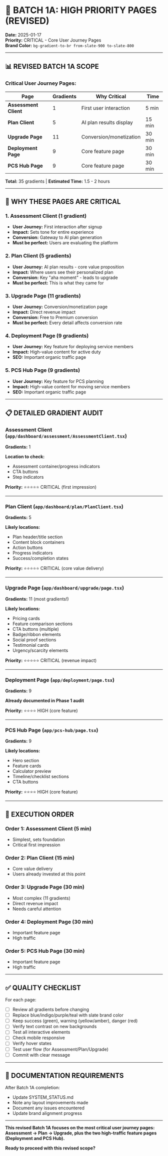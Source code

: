 # 🎯 BATCH 1A: HIGH PRIORITY PAGES (REVISED)

**Date:** 2025-01-17  
**Priority:** CRITICAL - Core User Journey Pages  
**Brand Color:** `bg-gradient-to-br from-slate-900 to-slate-800`

---

## 📊 **REVISED BATCH 1A SCOPE**

### **Critical User Journey Pages:**

| Page | Gradients | Why Critical | Time |
|------|-----------|--------------|------|
| **Assessment Client** | 1 | First user interaction | 5 min |
| **Plan Client** | 5 | AI plan results display | 15 min |
| **Upgrade Page** | 11 | Conversion/monetization | 30 min |
| **Deployment Page** | 9 | Core feature page | 30 min |
| **PCS Hub Page** | 9 | Core feature page | 30 min |

**Total:** 35 gradients | **Estimated Time:** 1.5 - 2 hours

---

## 🎯 **WHY THESE PAGES ARE CRITICAL**

### **1. Assessment Client** (1 gradient)
- **User Journey:** First interaction after signup
- **Impact:** Sets tone for entire experience
- **Conversion:** Gateway to AI plan generation
- **Must be perfect:** Users are evaluating the platform

### **2. Plan Client** (5 gradients)
- **User Journey:** AI plan results - core value proposition
- **Impact:** Where users see their personalized plan
- **Conversion:** Key "aha moment" - leads to upgrade
- **Must be perfect:** This is what they came for

### **3. Upgrade Page** (11 gradients)
- **User Journey:** Conversion/monetization page
- **Impact:** Direct revenue impact
- **Conversion:** Free to Premium conversion
- **Must be perfect:** Every detail affects conversion rate

### **4. Deployment Page** (9 gradients)
- **User Journey:** Key feature for deploying service members
- **Impact:** High-value content for active duty
- **SEO:** Important organic traffic page

### **5. PCS Hub Page** (9 gradients)
- **User Journey:** Key feature for PCS planning
- **Impact:** High-value content for moving service members
- **SEO:** Important organic traffic page

---

## 📋 **DETAILED GRADIENT AUDIT**

### **Assessment Client** (`app/dashboard/assessment/AssessmentClient.tsx`)
**Gradients:** 1

**Location to check:**
- Assessment container/progress indicators
- CTA buttons
- Step indicators

**Priority:** ⭐⭐⭐⭐⭐ CRITICAL (first impression)

---

### **Plan Client** (`app/dashboard/plan/PlanClient.tsx`)
**Gradients:** 5

**Likely locations:**
- Plan header/title section
- Content block containers
- Action buttons
- Progress indicators
- Success/completion states

**Priority:** ⭐⭐⭐⭐⭐ CRITICAL (core value delivery)

---

### **Upgrade Page** (`app/dashboard/upgrade/page.tsx`)
**Gradients:** 11 (most gradients!)

**Likely locations:**
- Pricing cards
- Feature comparison sections
- CTA buttons (multiple)
- Badge/ribbon elements
- Social proof sections
- Testimonial cards
- Urgency/scarcity elements

**Priority:** ⭐⭐⭐⭐⭐ CRITICAL (revenue impact)

---

### **Deployment Page** (`app/deployment/page.tsx`)
**Gradients:** 9

**Already documented in Phase 1 audit**

**Priority:** ⭐⭐⭐⭐ HIGH (core feature)

---

### **PCS Hub Page** (`app/pcs-hub/page.tsx`)
**Gradients:** 9

**Likely locations:**
- Hero section
- Feature cards
- Calculator preview
- Timeline/checklist sections
- CTA buttons

**Priority:** ⭐⭐⭐⭐ HIGH (core feature)

---

## 🚀 **EXECUTION ORDER**

### **Order 1: Assessment Client** (5 min)
- Simplest, sets foundation
- Critical first impression

### **Order 2: Plan Client** (15 min)
- Core value delivery
- Users already invested at this point

### **Order 3: Upgrade Page** (30 min)
- Most complex (11 gradients)
- Direct revenue impact
- Needs careful attention

### **Order 4: Deployment Page** (30 min)
- Important feature page
- High traffic

### **Order 5: PCS Hub Page** (30 min)
- Important feature page
- High traffic

---

## ✅ **QUALITY CHECKLIST**

For each page:
- [ ] Review all gradients before changing
- [ ] Replace blue/indigo/purple/teal with slate brand color
- [ ] Keep success (green), warning (yellow/amber), danger (red)
- [ ] Verify text contrast on new backgrounds
- [ ] Test all interactive elements
- [ ] Check mobile responsive
- [ ] Verify hover states
- [ ] Test user flow (for Assessment/Plan/Upgrade)
- [ ] Commit with clear message

---

## 📝 **DOCUMENTATION REQUIREMENTS**

After Batch 1A completion:
- Update SYSTEM_STATUS.md
- Note any layout improvements made
- Document any issues encountered
- Update brand alignment progress

---

**This revised Batch 1A focuses on the most critical user journey pages: Assessment → Plan → Upgrade, plus the two high-traffic feature pages (Deployment and PCS Hub).**

**Ready to proceed with this revised scope?**

